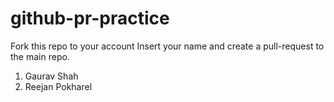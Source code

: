 # github-pr-practice
Fork this repo to your account
Insert your name and create a pull-request to the main repo.

1. Gaurav Shah
2. Reejan Pokharel

